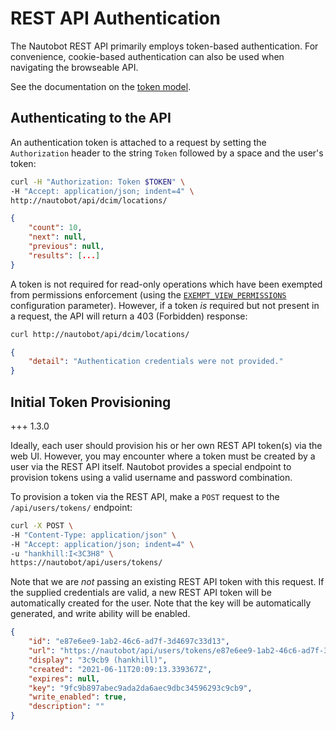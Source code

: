 # REST API Authentication

The Nautobot REST API primarily employs token-based authentication. For convenience, cookie-based authentication can also be used when navigating the browseable API.

See the documentation on the [token model](../users/token.md).

## Authenticating to the API

An authentication token is attached to a request by setting the `Authorization` header to the string `Token` followed by a space and the user's token:

```bash
curl -H "Authorization: Token $TOKEN" \
-H "Accept: application/json; indent=4" \
http://nautobot/api/dcim/locations/
```

```json
{
    "count": 10,
    "next": null,
    "previous": null,
    "results": [...]
}
```

A token is not required for read-only operations which have been exempted from permissions enforcement (using the [`EXEMPT_VIEW_PERMISSIONS`](../../administration/configuration/optional-settings.md#exempt_view_permissions) configuration parameter). However, if a token _is_ required but not present in a request, the API will return a 403 (Forbidden) response:

```bash
curl http://nautobot/api/dcim/locations/
```

```json
{
    "detail": "Authentication credentials were not provided."
}
```

## Initial Token Provisioning

+++ 1.3.0

Ideally, each user should provision his or her own REST API token(s) via the web UI. However, you may encounter where a token must be created by a user via the REST API itself. Nautobot provides a special endpoint to provision tokens using a valid username and password combination.

To provision a token via the REST API, make a `POST` request to the `/api/users/tokens/` endpoint:

```bash
curl -X POST \
-H "Content-Type: application/json" \
-H "Accept: application/json; indent=4" \
-u "hankhill:I<3C3H8" \
https://nautobot/api/users/tokens/
```

Note that we are _not_ passing an existing REST API token with this request. If the supplied credentials are valid, a new REST API token will be automatically created for the user. Note that the key will be automatically generated, and write ability will be enabled.

```json
{
    "id": "e87e6ee9-1ab2-46c6-ad7f-3d4697c33d13",
    "url": "https://nautobot/api/users/tokens/e87e6ee9-1ab2-46c6-ad7f-3d4697c33d13/",
    "display": "3c9cb9 (hankhill)",
    "created": "2021-06-11T20:09:13.339367Z",
    "expires": null,
    "key": "9fc9b897abec9ada2da6aec9dbc34596293c9cb9",
    "write_enabled": true,
    "description": ""
}
```
